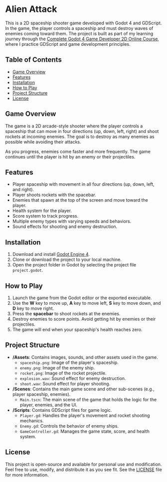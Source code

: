 # Alien Attack

This is a 2D spaceship shooter game developed with Godot 4 and GDScript. In the game, the player controls a spaceship and must destroy waves of enemies coming toward them. The project is built as part of my learning journey through the [Complete Godot 4 Game Developer 2D Online Course](https://www.udemy.com/course/complete-godot-4-game-developer-2d/), where I practice GDScript and game development principles.

## Table of Contents
- [Game Overview](#game-overview)
- [Features](#features)
- [Installation](#installation)
- [How to Play](#how-to-play)
- [Project Structure](#project-structure)
- [License](#license)

## Game Overview

The game is a 2D arcade-style shooter where the player controls a spaceship that can move in four directions (up, down, left, right) and shoot rockets at incoming enemies. The goal is to destroy as many enemies as possible while avoiding their attacks.

As you progress, enemies come faster and more frequently. The game continues until the player is hit by an enemy or their projectiles.

## Features
- Player spaceship with movement in all four directions (up, down, left, and right).
- Player shoots rockets with the spacebar.
- Enemies that spawn at the top of the screen and move toward the player.
- Health system for the player.
- Score system to track progress.
- Multiple enemy types with varying speeds and behaviors.
- Sound effects for shooting and enemy destruction.

## Installation

1. Download and install [Godot Engine 4](https://godotengine.org/download).
2. Clone or download the project to your local machine.
3. Open the project folder in Godot by selecting the project file `project.godot`.

## How to Play

1. Launch the game from the Godot editor or the exported executable.
2. Use the **W** key to move up, **A** key to move left, **S** key to move down, and **D** key to move right.
3. Press the **spacebar** to shoot rockets at the enemies.
4. Destroy enemies to score points. Avoid getting hit by enemies or their projectiles.
5. The game will end when your spaceship's health reaches zero.

## Project Structure

- **/Assets**: Contains images, sounds, and other assets used in the game.
  - `spaceship.png`: Image of the player's spaceship.
  - `enemy.png`: Image of the enemy ship.
  - `rocket.png`: Image of the rocket projectile.
  - `explosion.wav`: Sound effect for enemy destruction.
  - `shoot.wav`: Sound effect for player shooting.
- **/Scenes**: Contains the main game scene and other sub-scenes (e.g., player spaceship, enemies).
  - `Main.tscn`: The main scene of the game that holds the logic for the player, enemies, and the UI.
- **/Scripts**: Contains GDScript files for game logic.
  - `Player.gd`: Handles the player's movement and rocket shooting mechanics.
  - `Enemy.gd`: Controls the behavior of enemy ships.
  - `GameController.gd`: Manages the game state, score, and health system.

## License

This project is open-source and available for personal use and modification. Feel free to use, modify, and distribute it as you see fit. See the [LICENSE](LICENSE) file for more information.
